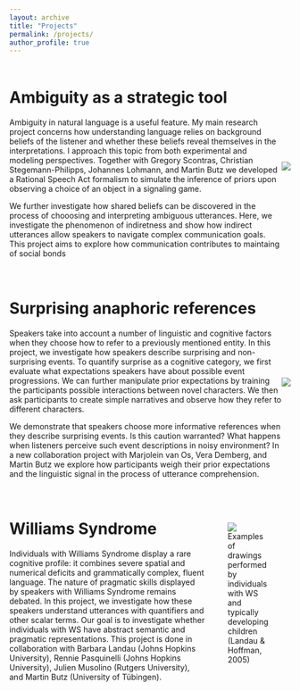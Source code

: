 ```yaml
---
layout: archive
title: "Projects"
permalink: /projects/
author_profile: true
---
```


<html>
  <head>
    <title>Anaphoric references project</title>
  </head>
  <style>
  .container {
  display: flex;
  align-items: center;
  justify-content: center;
  margin-top: 20px;
  margin-bottom: 20px;
}

img {
  max-width: 100%;
  max-height:100%;
}

.text {
  font-size: 14px;
  padding-left: 20px;
}
  </style>
  <body>
    <div class="container">
      <div class="text">
        <h1>Ambiguity as a strategic tool</h1>
        <p> Ambiguity in natural language is a useful feature. My main research project concerns how understanding language relies on background beliefs of the listener and whether these beliefs reveal themselves in the interpretations. I approach this topic from both experimental and modeling perspectives. Together with Gregory Scontras, Christian Stegemann-Philipps, Johannes Lohmann, and Martin Butz we developed a Rational Speech Act formalism to simulate the inference of priors upon observing a choice of an object in a signaling game.
        </p>
        <p>We further investigate how shared beliefs can be discovered in the process of chooosing and interpreting ambiguous utterances. Here, we investigate the phenomenon of indiretness and show how indirect utterances allow speakers to navigate complex communication goals. This project aims to explore how communication contributes to maintaing of social bonds</p>
      </div>
      <div class="image">
        <img src="http://asya-achimova.github.io/files/preference-trial.png">
      </div>
    </div>
    <div class="container">
      <div class="text">
        <h1>Surprising anaphoric references</h1>
        <p> Speakers take into account a number of linguistic and cognitive factors when they choose how to refer to a previously mentioned entity. In this project, we investigate how speakers describe surprising and non-surprising events. To quantify surprise as a cognitive category, we first evaluate what expectations speakers have about possible event progressions. We can further manipulate prior expectations by training the participants possible interactions between novel characters. We then ask participants to create simple narratives and observe how they refer to different characters.
        </p>
        <p> We demonstrate that speakers choose more informative references when they describe surprising events. Is this caution warranted? What happens when listeners perceive such event descriptions in noisy environment? In a new collaboration project with Marjolein van Os, Vera Demberg, and Martin Butz we explore how participants weigh their prior expectations and the linguistic signal in the process of utterance comprehension.
        </p>
      </div>
       <div class="image">
        <img src="http://asya-achimova.github.io/files/collision_fallback_training2_setup.png">
      </div>
    </div>
    <div class="container">
      <div class="text">
        <h1>Williams Syndrome</h1>
        <p> Individuals with Williams Syndrome display a rare cognitive profile: it combines severe spatial and numerical deficits and grammatically complex, fluent language. The nature of pragmatic skills displayed by speakers with Williams Syndrome remains debated. In this project, we investigate how these speakers understand utterances with quantifiers and other scalar terms. Our goal is to investigate whether individuals with WS have abstract semantic and pragmatic representations. This project is done in collaboration with Barbara Landau (Johns Hopkins University), Rennie Pasquinelli (Johns Hopkins University), Julien Musolino (Rutgers University), and Martin Butz (University of Tübingen).
        </p>
      </div>
      <div class="image">
        <figure>
        <img src="http://asya-achimova.github.io/files/WSdrawing.png">
        <figcaption>Examples of drawings performed by individuals with WS and typically developing children (Landau & Hoffman, 2005)</figcaption>
      </figure>
      </div>
    </div>
  </body>
</html>